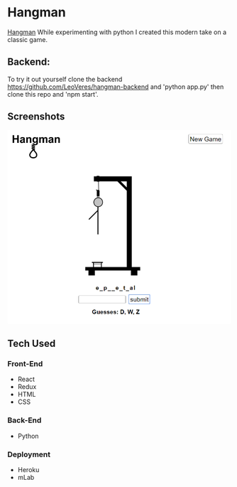 # Hangman

[Hangman]() While experimenting with python I created this modern take on a classic game.  
## Backend:
To try it out yourself clone the backend https://github.com/LeoVeres/hangman-backend 
and 'python app.py' then clone this repo and 'npm start'.

## Screenshots

<img width="1285" alt="screen shot login" src="./src/imgs/hangmandashboard.PNG">


## Tech Used

### Front-End
* React
* Redux
* HTML
* CSS

### Back-End
* Python

### Deployment
* Heroku
* mLab